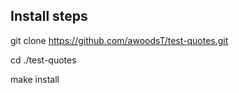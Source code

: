 
## Install steps

git clone https://github.com/awoodsT/test-quotes.git

cd ./test-quotes

make install
